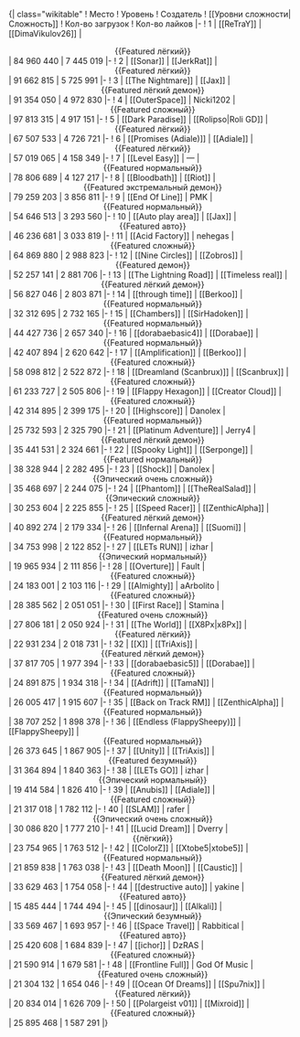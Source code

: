 {| class="wikitable"
! Место
! Уровень
! Создатель
! [[Уровни сложности|Сложность]]
! Кол-во загрузок
! Кол-во лайков
|-
! 1
| [[ReTraY]]
| [[DimaVikulov26]]
| <center>{{Featured лёгкий}}</center>
| 84 960 440
| 7 445 019
|-
! 2
| [[Sonar]]
| [[JerkRat]]
| <center>{{Featured лёгкий}}</center>
| 91 662 815
| 5 725 991
|-
! 3
| [[The Nightmare]]
| [[Jax]]
| <center>{{Featured лёгкий демон}}</center>
| 91 354 050
| 4 972 830
|-
! 4
| [[OuterSpace]]
| Nicki1202
| <center>{{Featured сложный}}</center>
| 97 813 315
| 4 917 151
|-
! 5
| [[Dark Paradise]]
| [[Rolipso|Roli GD]]
| <center>{{Featured лёгкий}}</center>
| 67 507 533
| 4 726 721
|-
! 6
| [[Promises (Adiale)]]
| [[Adiale]]
| <center>{{Featured лёгкий}}</center>
| 57 019 065
| 4 158 349
|-
! 7
| [[Level Easy]]
| —
| <center>{{Featured нормальный}}</center>
| 78 806 689
| 4 127 217
|-
! 8
| [[Bloodbath]]
| [[Riot]]
| <center>{{Featured экстремальный демон}}</center>
| 79 259 203
| 3 856 811
|-
! 9
| [[End Of Line]]
| PMK
| <center>{{Featured нормальный}}</center>
| 54 646 513
| 3 293 560
|-
! 10
| [[Auto play area]]
| [[Jax]]
| <center>{{Featured авто}}</center>
| 46 236 681
| 3 033 819
|-
! 11
| [[Acid Factory]]
| nehegas
| <center>{{Featured сложный}}</center>
| 64 869 880
| 2 988 823
|-
! 12
| [[Nine Circles]]
| [[Zobros]]
| <center>{{Featured демон}}</center>
| 52 257 141
| 2 881 706
|-
! 13
| [[The Lightning Road]]
| [[Timeless real]]
| <center>{{Featured лёгкий демон}}</center>
| 56 827 046
| 2 803 871
|-
! 14
| [[through time]]
| [[Berkoo]]
| <center>{{Featured нормальный}}</center>
| 32 312 695
| 2 732 165
|-
! 15
| [[Chambers]]
| [[SirHadoken]]
| <center>{{Featured нормальный}}</center>
| 44 427 736
| 2 657 340
|-
! 16
| [[dorabaebasic4]]
| [[Dorabae]]
| <center>{{Featured нормальный}}</center>
| 42 407 894
| 2 620 642
|-
! 17
| [[Amplification]]
| [[Berkoo]]
| <center>{{Featured сложный}}</center>
| 58 098 812
| 2 522 872
|-
! 18
| [[Dreamland (Scanbrux)]]
| [[Scanbrux]]
| <center>{{Featured сложный}}</center>
| 61 233 727
| 2 505 806
|-
! 19
| [[Flappy Hexagon]]
| [[Creator Cloud]]
| <center>{{Featured сложный}}</center>
| 42 314 895
| 2 399 175
|-
! 20
| [[Highscore]]
| Danolex
| <center>{{Featured нормальный}}</center>
| 25 732 593
| 2 325 790
|-
! 21
| [[Platinum Adventure]]
| Jerry4
| <center>{{Featured лёгкий демон}}</center>
| 35 441 531
| 2 324 661
|-
! 22
| [[Spooky Light]]
| [[Serponge]]
| <center>{{Featured нормальный}}</center>
| 38 328 944
| 2 282 495
|-
! 23
| [[Shock]]
| Danolex
| <center>{{Эпический очень сложный}}</center>
| 35 468 697
| 2 244 075
|-
! 24
| [[Phantom]]
| [[TheRealSalad]]
| <center>{{Эпический сложный}}</center>
| 30 253 604
| 2 225 855
|-
! 25
| [[Speed Racer]]
| [[ZenthicAlpha]]
| <center>{{Featured лёгкий демон}}</center>
| 40 892 274
| 2 179 334
|-
! 26
| [[Infernal Arena]]
| [[Suomi]]
| <center>{{Featured нормальный}}</center>
| 34 753 998
| 2 122 852
|-
! 27
| [[LETs  RUN]]
| izhar
| <center>{{Эпический нормальный}}</center>
| 19 965 934
| 2 111 856
|-
! 28
| [[Overture]]
| Fault
| <center>{{Featured сложный}}</center>
| 24 183 001
| 2 103 116
|-
! 29
| [[Almighty]]
| aArbolito
| <center>{{Featured сложный}}</center>
| 28 385 562
| 2 051 051
|-
! 30
| [[First Race]]
| Stamina
| <center>{{Featured очень сложный}}</center>
| 27 806 181
| 2 050 924
|-
! 31
| [[The World]]
| [[X8Px|x8Px]]
| <center>{{Featured лёгкий}}</center>
| 22 931 234
| 2 018 731
|-
! 32
| [[X]]
| [[TriAxis]]
| <center>{{Featured лёгкий демон}}</center>
| 37 817 705
| 1 977 394
|-
! 33
| [[dorabaebasic5]]
| [[Dorabae]]
| <center>{{Featured сложный}}</center>
| 24 891 875
| 1 934 318
|-
! 34
| [[Adrift]]
| [[TamaN]]
| <center>{{Featured нормальный}}</center>
| 26 005 417
| 1 915 607
|-
! 35
| [[Back on Track RM]]
| [[ZenthicAlpha]]
| <center>{{Featured нормальный}}</center>
| 38 707 252
| 1 898 378
|-
! 36
| [[Endless (FlappySheepy)]]
| [[FlappySheepy]]
| <center>{{Featured нормальный}}</center>
| 26 373 645
| 1 867 905
|-
! 37
| [[Unity]]
| [[TriAxis]]
| <center>{{Featured безумный}}</center>
| 31 364 894
| 1 840 363
|-
! 38
| [[LETs GO]]
| izhar
| <center>{{Эпический нормальный}}</center>
| 19 414 584
| 1 826 410
|-
! 39
| [[Anubis]]
| [[Adiale]]
| <center>{{Featured сложный}}</center>
| 21 317 018
| 1 782 112
|-
! 40
| [[SLAM]]
| rafer
| <center>{{Эпический очень сложный}}</center>
| 30 086 820
| 1 777 210
|-
! 41
| [[Lucid Dream]]
| Dverry
| <center>{{лёгкий}}</center>
| 23 754 965
| 1 763 512
|-
! 42
| [[ColorZ]]
| [[Xtobe5|xtobe5]]
| <center>{{Featured нормальный}}</center>
| 21 859 838
| 1 763 038
|-
! 43
| [[Death Moon]]
| [[Caustic]]
| <center>{{Featured лёгкий демон}}</center>
| 33 629 463
| 1 754 058
|-
! 44
| [[destructive auto]]
| yakine
| <center>{{Featured авто}}</center>
| 15 485 444
| 1 744 494
|-
! 45
| [[dinosaur]]
| [[Alkali]]
| <center>{{Эпический безумный}}</center>
| 33 569 467
| 1 693 957
|-
! 46
| [[Space Travel]]
| Rabbitical
| <center>{{Featured авто}}</center>
| 25 420 608
| 1 684 839
|-
! 47
| [[ichor]]
| DzRAS
| <center>{{Featured сложный}}</center>
| 21 590 914
| 1 679 581
|-
! 48
| [[Frontline Full]]
| God Of Music
| <center>{{Featured очень сложный}}</center>
| 21 304 132
| 1 654 046
|-
! 49
| [[Ocean Of Dreams]]
| [[Spu7nix]]
| <center>{{Featured лёгкий}}</center>
| 20 834 014
| 1 626 709
|-
! 50
| [[Polargeist v01]]
| [[Mixroid]]
| <center>{{Featured сложный}}</center>
| 25 895 468
| 1 587 291
|}